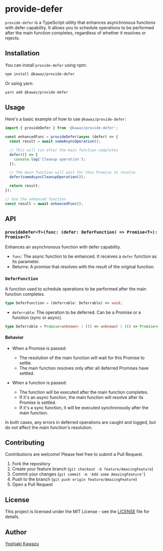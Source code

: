 # provide-defer

`provide-defer` is a TypeScript utility that enhances asynchronous functions with defer capability. It allows you to schedule operations to be performed after the main function completes, regardless of whether it resolves or rejects.

## Installation

You can install `provide-defer` using npm:

```bash
npm install @kawaz/provide-defer
```

Or using yarn:

```bash
yarn add @kawaz/provide-defer
```

## Usage

Here's a basic example of how to use `@kawaz/provide-defer`:

```typescript
import { provideDefer } from '@kawaz/provide-defer';

const enhancedFunc = provideDefer(async (defer) => {
  const result = await someAsyncOperation();

  // This will run after the main function completes
  defer(() => {
    console.log('Cleanup operation');
  });

  // The main function will wait for this Promise to resolve
  defer(someAsyncCleanupOperation());

  return result;
});

// Use the enhanced function
const result = await enhancedFunc();
```

## API

### `provideDefer<T>(func: (defer: DeferFunction) => Promise<T>): Promise<T>`

Enhances an asynchronous function with defer capability.

- `func`: The async function to be enhanced. It receives a `defer` function as its parameter.
- Returns: A promise that resolves with the result of the original function.

### `DeferFunction`

A function used to schedule operations to be performed after the main function completes.

```typescript
type DeferFunction = (deferrable: Deferrable) => void;
```

- `deferrable`: The operation to be deferred. Can be a Promise or a function (sync or async).

```typescript
type Deferrable = Promise<unknown> | (() => unknown) | (() => Promise<unknown>)
```

#### Behavior

- When a Promise is passed:
  - The resolution of the main function will wait for this Promise to settle.
  - The main function resolves only after all deferred Promises have settled.

- When a function is passed:
  - The function will be executed after the main function completes.
  - If it's an async function, the main function will resolve after its Promise is settled.
  - If it's a sync function, it will be executed synchronously after the main function.

In both cases, any errors in deferred operations are caught and logged, but do not affect the main function's resolution.

## Contributing

Contributions are welcome! Please feel free to submit a Pull Request.

1. Fork the repository
2. Create your feature branch (`git checkout -b feature/AmazingFeature`)
3. Commit your changes (`git commit -m 'Add some AmazingFeature'`)
4. Push to the branch (`git push origin feature/AmazingFeature`)
5. Open a Pull Request

## License

This project is licensed under the MIT License - see the [LICENSE](LICENSE) file for details.

## Author

[Yoshiaki Kawazu](https://github.com/kawaz)
